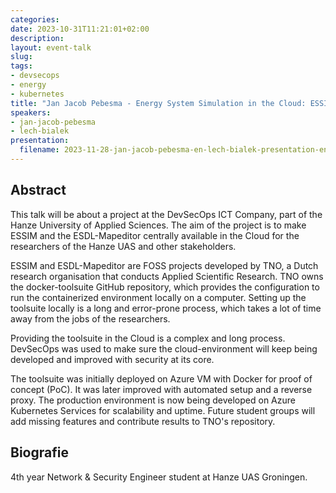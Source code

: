 ```yaml
---
categories:
date: 2023-10-31T11:21:01+02:00
description:
layout: event-talk
slug:
tags:
- devsecops
- energy
- kubernetes
title: "Jan Jacob Pebesma - Energy System Simulation in the Cloud: ESSIM & ESDL-Mapeditor using Kubernetes & DevSecOps"
speakers:
- jan-jacob-pebesma
- lech-bialek
presentation:
  filename: 2023-11-28-jan-jacob-pebesma-en-lech-bialek-presentation-energy-system-simulation-in-the-cloud.pdf
---
```


## Abstract

This talk will be about a project at the DevSecOps ICT Company, part of the Hanze University of Applied Sciences. The aim of the project is to make ESSIM and the ESDL-Mapeditor centrally available in the Cloud for the researchers of the Hanze UAS and other stakeholders.

ESSIM and ESDL-Mapeditor are FOSS projects developed by TNO, a Dutch research organisation that conducts Applied Scientific Research. TNO owns the docker-toolsuite GitHub repository, which provides the configuration to run the containerized environment locally on a computer. Setting up the toolsuite locally is a long and error-prone process, which takes a lot of time away from the jobs of the researchers.

Providing the toolsuite in the Cloud is a complex and long process. DevSecOps was used to make sure the cloud-environment will keep being developed and improved with security at its core.

The toolsuite was initially deployed on Azure VM with Docker for proof of concept (PoC). It was later improved with automated setup and a reverse proxy. The production environment is now being developed on Azure Kubernetes Services for scalability and uptime. Future student groups will add missing features and contribute results to TNO's repository.

## Biografie

4th year Network & Security Engineer student at Hanze UAS Groningen.
